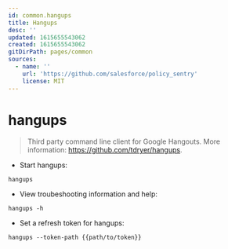 ```yaml
---
id: common.hangups
title: Hangups
desc: ''
updated: 1615655543062
created: 1615655543062
gitDirPath: pages/common
sources:
  - name: ''
    url: 'https://github.com/salesforce/policy_sentry'
    license: MIT
---
```

# hangups

> Third party command line client for Google Hangouts.
> More information: <https://github.com/tdryer/hangups>.

- Start hangups:

`hangups`

- View troubeshooting information and help:

`hangups -h`

- Set a refresh token for hangups:

`hangups --token-path {{path/to/token}}`


